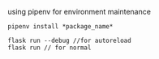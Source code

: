 using pipenv for environment maintenance
```
pipenv install *package_name*
```
```
flask run --debug //for autoreload
flask run // for normal
```
